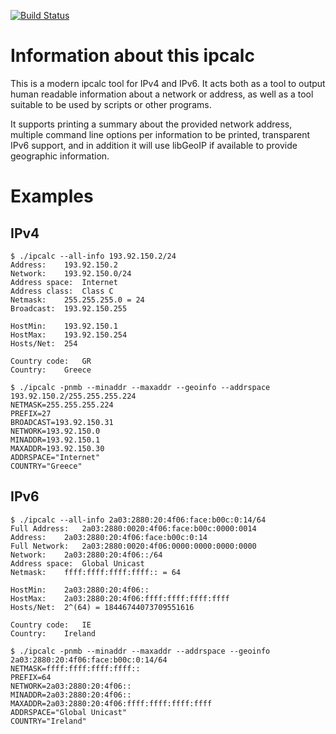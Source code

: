 [![Build Status](https://travis-ci.org/nmav/ipcalc.svg?branch=master)](https://travis-ci.org/nmav/ipcalc)

Information about this ipcalc
=============================

This is a modern ipcalc tool for IPv4 and IPv6. It acts both as a tool
to output human readable information about a network or address, as well
as a tool suitable to be used by scripts or other programs.

It supports printing a summary about the provided network address, multiple
command line options per information to be printed, transparent IPv6 support,
and in addition it will use libGeoIP if available to provide geographic information.


Examples
========

## IPv4

```
$ ./ipcalc --all-info 193.92.150.2/24
Address:	193.92.150.2
Network:	193.92.150.0/24
Address space:	Internet
Address class:	Class C
Netmask:	255.255.255.0 = 24
Broadcast:	193.92.150.255

HostMin:	193.92.150.1
HostMax:	193.92.150.254
Hosts/Net:	254

Country code:	GR
Country:	Greece
```

```
$ ./ipcalc -pnmb --minaddr --maxaddr --geoinfo --addrspace 193.92.150.2/255.255.255.224
NETMASK=255.255.255.224
PREFIX=27
BROADCAST=193.92.150.31
NETWORK=193.92.150.0
MINADDR=193.92.150.1
MAXADDR=193.92.150.30
ADDRSPACE="Internet"
COUNTRY="Greece"
```

## IPv6

```
$ ./ipcalc --all-info 2a03:2880:20:4f06:face:b00c:0:14/64
Full Address:	2a03:2880:0020:4f06:face:b00c:0000:0014
Address:	2a03:2880:20:4f06:face:b00c:0:14
Full Network:	2a03:2880:0020:4f06:0000:0000:0000:0000
Network:	2a03:2880:20:4f06::/64
Address space:	Global Unicast
Netmask:	ffff:ffff:ffff:ffff:: = 64

HostMin:	2a03:2880:20:4f06::
HostMax:	2a03:2880:20:4f06:ffff:ffff:ffff:ffff
Hosts/Net:	2^(64) = 18446744073709551616

Country code:	IE
Country:	Ireland
```

```
$ ./ipcalc -pnmb --minaddr --maxaddr --addrspace --geoinfo 2a03:2880:20:4f06:face:b00c:0:14/64
NETMASK=ffff:ffff:ffff:ffff::
PREFIX=64
NETWORK=2a03:2880:20:4f06::
MINADDR=2a03:2880:20:4f06::
MAXADDR=2a03:2880:20:4f06:ffff:ffff:ffff:ffff
ADDRSPACE="Global Unicast"
COUNTRY="Ireland"
```
